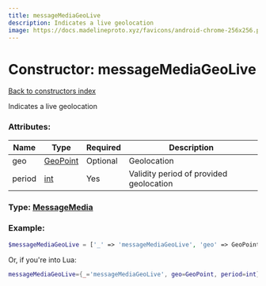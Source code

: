```yaml
---
title: messageMediaGeoLive
description: Indicates a live geolocation
image: https://docs.madelineproto.xyz/favicons/android-chrome-256x256.png
---
```

# Constructor: messageMediaGeoLive  
[Back to constructors index](index.md)



Indicates a live geolocation

### Attributes:

| Name     |    Type       | Required | Description |
|----------|---------------|----------|-------------|
|geo|[GeoPoint](../types/GeoPoint.md) | Optional|Geolocation|
|period|[int](../types/int.md) | Yes|Validity period of provided geolocation|



### Type: [MessageMedia](../types/MessageMedia.md)


### Example:

```php
$messageMediaGeoLive = ['_' => 'messageMediaGeoLive', 'geo' => GeoPoint, 'period' => int];
```  


Or, if you're into Lua:

```lua
messageMediaGeoLive={_='messageMediaGeoLive', geo=GeoPoint, period=int}

```


